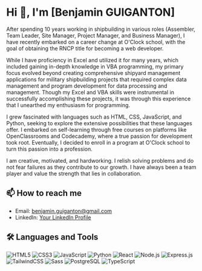 # Hi 👋, I'm [Benjamin GUIGANTON]

After spending 10 years working in shipbuilding in various roles (Assembler, Team Leader, Site Manager, Project Manager, and Business Manager), I have recently embarked on a career change at O'Clock school, with the goal of obtaining the RNCP title for becoming a web developer.

While I have proficiency in Excel and utilized it for many years, which included gaining in-depth knowledge in VBA programming, my primary focus evolved beyond creating comprehensive shipyard management applications for military shipbuilding projects that required complex data management and program development for data processing and management. Though my Excel and VBA skills were instrumental in successfully accomplishing these projects, it was through this experience that I unearthed my enthusiasm for programming.

I grew fascinated with languages such as HTML, CSS, JavaScript, and Python, seeking to explore the extensive possibilities that these languages offer. I embarked on self-learning through free courses on platforms like OpenClassrooms and Codecademy, where a true passion for development took root. Eventually, I decided to enroll in a program at O'Clock school to turn this passion into a profession.

I am creative, motivated, and hardworking. I relish solving problems and do not fear failures as they contribute to our growth. I have always been a team player and value the strength that lies in collaboration.

## 📫 How to reach me

- Email: benjamin.guiganton@gmail.com
- LinkedIn: [Your LinkedIn Profile](https://www.linkedin.com/in/benjamin-guiganton-607123272/)

## 🛠️ Languages and Tools

![HTML5](https://img.shields.io/badge/-HTML5-E34F26?style=flat&logo=html5&logoColor=white)
![CSS3](https://img.shields.io/badge/-CSS3-1572B6?style=flat&logo=css3)
![JavaScript](https://img.shields.io/badge/-JavaScript-F7DF1E?style=flat&logo=javascript&logoColor=black)
![Python](https://img.shields.io/badge/-Python-3776AB?style=flat&logo=python&logoColor=white)
![React](https://img.shields.io/badge/-React-61DAFB?style=flat&logo=react&logoColor=white)
![Node.js](https://img.shields.io/badge/-Node.js-339933?style=flat&logo=node.js&logoColor=white)
![Express.js](https://img.shields.io/badge/-Express.js-000000?style=flat&logo=express)
![TailwindCSS](https://img.shields.io/badge/-TailwindCSS-%2338B2AC?style=flat-square&logo=tailwind-css&logoColor=white)
![Sass](https://img.shields.io/badge/-Sass-CC6699?style=flat&logo=sass&logoColor=white)
![PostgreSQL](https://img.shields.io/badge/-PostgreSQL-336791?style=flat&logo=postgresql)
![TypeScript](https://img.shields.io/badge/-TypeScript-3178C6?style=flat&logo=typescript&logoColor=white)

